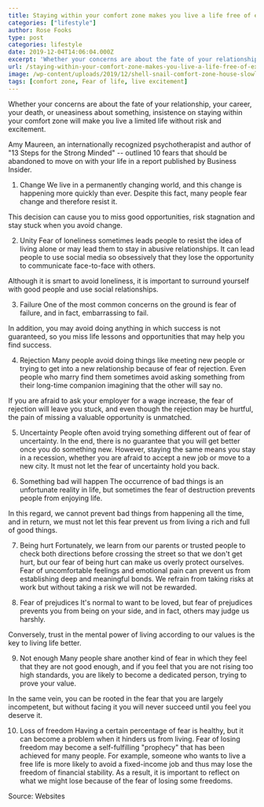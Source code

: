 ```yaml
---
title: Staying within your comfort zone makes you live a life free of excitement
categories: ["lifestyle"]
author: Rose Fooks
type: post
categories: lifestyle
date: 2019-12-04T14:06:04.000Z
excerpt: 'Whether your concerns are about the fate of your relationship, your career, your death, or uneasiness about something, insistence on staying within your comfort zone will make you live a limited life without risk and excitement.'
url: /staying-within-your-comfort-zone-makes-you-live-a-life-free-of-excitement/
image: /wp-content/uploads/2019/12/shell-snail-comfort-zone-house-slowly-spiral.jpg
tags: [comfort zone, Fear of life, live excitement]
---
```


Whether your concerns are about the fate of your relationship, your career, your death, or uneasiness about something, insistence on staying within your comfort zone will make you live a limited life without risk and excitement.

Amy Maureen, an internationally recognized psychotherapist and author of "13 Steps for the Strong Minded" -- outlined 10 fears that should be abandoned to move on with your life in a report published by Business Insider.

1.  Change
    We live in a permanently changing world, and this change is happening more quickly than ever. Despite this fact, many people fear change and therefore resist it.

This decision can cause you to miss good opportunities, risk stagnation and stay stuck when you avoid change.

2.  Unity
    Fear of loneliness sometimes leads people to resist the idea of ​​living alone or may lead them to stay in abusive relationships. It can lead people to use social media so obsessively that they lose the opportunity to communicate face-to-face with others.

Although it is smart to avoid loneliness, it is important to surround yourself with good people and use social relationships.

3.  Failure
    One of the most common concerns on the ground is fear of failure, and in fact, embarrassing to fail.

In addition, you may avoid doing anything in which success is not guaranteed, so you miss life lessons and opportunities that may help you find success.

4.  Rejection
    Many people avoid doing things like meeting new people or trying to get into a new relationship because of fear of rejection. Even people who marry find them sometimes avoid asking something from their long-time companion imagining that the other will say no.

If you are afraid to ask your employer for a wage increase, the fear of rejection will leave you stuck, and even though the rejection may be hurtful, the pain of missing a valuable opportunity is unmatched.

5.  Uncertainty
    People often avoid trying something different out of fear of uncertainty. In the end, there is no guarantee that you will get better once you do something new. However, staying the same means you stay in a recession, whether you are afraid to accept a new job or move to a new city. It must not let the fear of uncertainty hold you back.

6.  Something bad will happen
    The occurrence of bad things is an unfortunate reality in life, but sometimes the fear of destruction prevents people from enjoying life.

In this regard, we cannot prevent bad things from happening all the time, and in return, we must not let this fear prevent us from living a rich and full of good things.

7.  Being hurt
    Fortunately, we learn from our parents or trusted people to check both directions before crossing the street so that we don't get hurt, but our fear of being hurt can make us overly protect ourselves. Fear of uncomfortable feelings and emotional pain can prevent us from establishing deep and meaningful bonds. We refrain from taking risks at work but without taking a risk we will not be rewarded.

8.  Fear of prejudices
    It's normal to want to be loved, but fear of prejudices prevents you from being on your side, and in fact, others may judge us harshly.

Conversely, trust in the mental power of living according to our values ​​is the key to living life better.

9.  Not enough
    Many people share another kind of fear in which they feel that they are not good enough, and if you feel that you are not rising too high standards, you are likely to become a dedicated person, trying to prove your value.

In the same vein, you can be rooted in the fear that you are largely incompetent, but without facing it you will never succeed until you feel you deserve it.

10. Loss of freedom
    Having a certain percentage of fear is healthy, but it can become a problem when it hinders us from living. Fear of losing freedom may become a self-fulfilling "prophecy" that has been achieved for many people.
    For example, someone who wants to live a free life is more likely to avoid a fixed-income job and thus may lose the freedom of financial stability. As a result, it is important to reflect on what we might lose because of the fear of losing some freedoms.

Source: Websites
